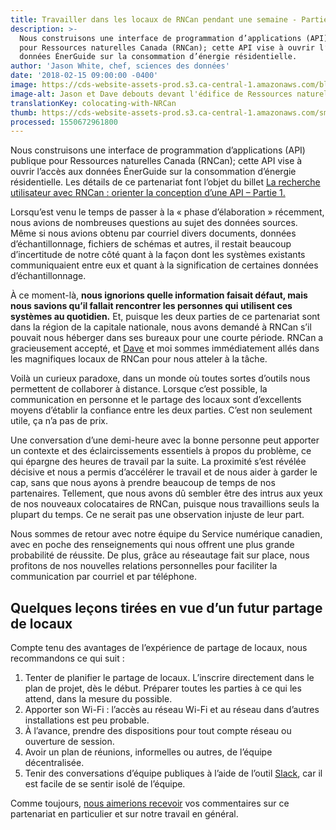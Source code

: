 ```yaml
---
title: Travailler dans les locaux de RNCan pendant une semaine - Partie 2
description: >-
  Nous construisons une interface de programmation d’applications (API) publique
  pour Ressources naturelles Canada (RNCan); cette API vise à ouvrir l’accès aux
  données ÉnerGuide sur la consommation d’énergie résidentielle.
author: 'Jason White, chef, sciences des données'
date: '2018-02-15 09:00:00 -0400'
image: https://cds-website-assets-prod.s3.ca-central-1.amazonaws.com/blog_colocating_with_NRCAN_e846097048.jpg
image-alt: Jason et Dave debouts devant l'édifice de Ressources naturelles Canada
translationKey: colocating-with-NRCan
thumb: https://cds-website-assets-prod.s3.ca-central-1.amazonaws.com/small_blog_colocating_with_NRCAN_e846097048.jpg
processed: 1550672961800
---
```


Nous construisons une interface de programmation d’applications (API) publique pour Ressources naturelles Canada (RNCan); cette API vise à ouvrir l’accès aux données ÉnerGuide sur la consommation d’énergie résidentielle. Les détails de ce partenariat font l’objet du billet [La recherche utilisateur avec RNCan&nbsp;: orienter la conception d’une API – Partie 1.](/2018/02/15/a-la-recherche-utilisateur-avec-rncan/)

Lorsqu’est venu le temps de passer à la «&nbsp;phase d’élaboration&nbsp;» récemment, nous avions de nombreuses questions au sujet des données sources. Même si nous avions obtenu par courriel divers documents, données d’échantillonnage, fichiers de schémas et autres, il restait beaucoup d’incertitude de notre côté quant à la façon dont les systèmes existants communiquaient entre eux et quant à la signification de certaines données d’échantillonnage.

À ce moment-là, **nous ignorions quelle information faisait défaut, mais nous savions qu’il fallait rencontrer les personnes qui utilisent ces systèmes au quotidien.** Et, puisque les deux parties de ce partenariat sont dans la région de la capitale nationale, nous avons demandé à RNCan s’il pouvait nous héberger dans ses bureaux pour une courte période. RNCan a gracieusement accepté, et [Dave](https://www.linkedin.com/in/david-buckley-0aba5783/) et moi sommes immédiatement allés dans les magnifiques locaux de RNCan pour nous atteler à la tâche.

Voilà un curieux paradoxe, dans un monde où toutes sortes d’outils nous permettent de collaborer à distance. Lorsque c’est possible, la communication en personne et le partage des locaux sont d’excellents moyens d’établir la confiance entre les deux parties. C’est non seulement utile, ça n’a pas de prix. 

Une conversation d’une demi-heure avec la bonne personne peut apporter un contexte et des éclaircissements essentiels à propos du problème, ce qui épargne des heures de travail par la suite. La proximité s’est révélée décisive et nous a permis d’accélérer le travail et de nous aider à garder le cap, sans que nous ayons à prendre beaucoup de temps de nos partenaires. Tellement, que nous avons dû sembler être des intrus aux yeux de nos nouveaux colocataires de RNCan, puisque nous travaillions seuls la plupart du temps. Ce ne serait pas une observation injuste de leur part.

Nous sommes de retour avec notre équipe du Service numérique canadien, avec en poche des renseignements qui nous offrent une plus grande probabilité de réussite. De plus, grâce au réseautage fait sur place, nous profitons de nos nouvelles relations personnelles pour faciliter la communication par courriel et par téléphone. 

## Quelques leçons tirées en vue d’un futur partage de locaux 
Compte tenu des avantages de l’expérience de partage de locaux, nous recommandons ce qui suit&nbsp;:

1. Tenter de planifier le partage de locaux. L’inscrire directement dans le plan de projet, dès le début. Préparer toutes les parties à ce qui les attend, dans la mesure du possible.
2. Apporter son Wi-Fi&nbsp;: l’accès au réseau Wi-Fi et au réseau dans d’autres installations est peu probable. 
3. À l’avance, prendre des dispositions pour tout compte réseau ou ouverture de session.
4. Avoir un plan de réunions, informelles ou autres, de l’équipe décentralisée.
5. Tenir des conversations d’équipe publiques à l’aide de l’outil [Slack](https://slack.com), car il est facile de se sentir isolé de l’équipe. 

Comme toujours, [nous aimerions recevoir](mailto:cds-snc@tbs-sct.gc.ca) vos commentaires sur ce partenariat en particulier et sur notre travail en général. 

